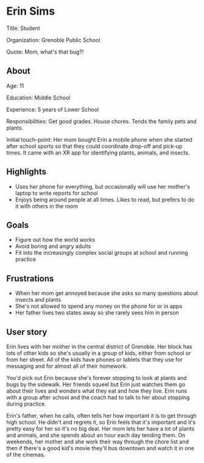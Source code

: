
# Erin Sims

Title: Student

Organization: Grenoble Public School

Quote: Mom, what's that bug?!

## About

Age: 11

Education: Middle School

Experience: 5 years of Lower School

Responsibilities: Get good grades. House chores. Tends the family pets and plants.

Initial touch-point: Her mom bought Erin a mobile phone when she started after school sports so that they could coordinate drop-off and pick-up times. It came with an XR app for identifying plants, animals, and insects.

## Highlights

- Uses her phone for everything, but occasionally will use her mother's laptop to write reports for school
- Enjoys being around people at all times. Likes to read, but prefers to do it with others in the room

## Goals

- Figure out how the world works
- Avoid boring and angry adults
- Fit into the increasingly complex social groups at school and running practice

## Frustrations

- When her mom get annoyed because she asks so many questions about insects and plants
- She's not allowed to spend any money on the phone for or in apps
- Her father lives two states away so she rarely sees him in person

## User story

Erin lives with her mother in the central district of Grenoble. Her block has lots of other kids so she's usually in a group of kids, either from school or from her street. All of the kids have phones or tablets that they use for messaging and for almost all of their homework.

You'd pick out Erin because she's forever stopping to look at plants and bugs by the sidewalk. Her friends squeel but Erin just watches them go about their lives and wonders what they eat and how they live. Erin runs with a group after school and the coach had to talk to her about stopping during practice.

Erin's father, when he calls, often tells her how important it is to get through high school. He didn't and regrets it, so Erin feels that it's important and it's pretty easy for her so it's no big deal. Her mom lets her have a lot of plants and animals, and she spends about an hour each day tending them. On weekends, her mother and she work their way through the chore list and then if there's a good kid's movie they'll bus downtown and watch it in one of the cinemas.

